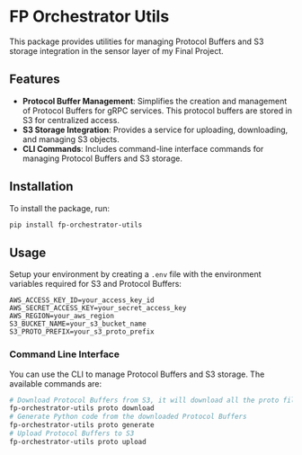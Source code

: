 # FP Orchestrator Utils
This package provides utilities for managing Protocol Buffers and S3 storage integration in the sensor layer of my Final Project.

## Features

- **Protocol Buffer Management**: Simplifies the creation and management of Protocol Buffers for gRPC services. This protocol buffers are stored in S3 for centralized access.
- **S3 Storage Integration**: Provides a service for uploading, downloading, and managing S3 objects.
- **CLI Commands**: Includes command-line interface commands for managing Protocol Buffers and S3 storage.

## Installation
To install the package, run:
```bash
pip install fp-orchestrator-utils
```

## Usage

Setup your environment by creating a `.env` file with the environment variables required for S3 and Protocol Buffers:
```plaintext
AWS_ACCESS_KEY_ID=your_access_key_id
AWS_SECRET_ACCESS_KEY=your_secret_access_key
AWS_REGION=your_aws_region
S3_BUCKET_NAME=your_s3_bucket_name
S3_PROTO_PREFIX=your_s3_proto_prefix
```

### Command Line Interface
You can use the CLI to manage Protocol Buffers and S3 storage. The available commands are:
```bash
# Download Protocol Buffers from S3, it will download all the proto files from the defined S3 bucket prefix.
fp-orchestrator-utils proto download
# Generate Python code from the downloaded Protocol Buffers
fp-orchestrator-utils proto generate
# Upload Protocol Buffers to S3
fp-orchestrator-utils proto upload
```
